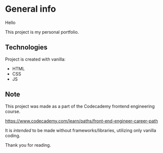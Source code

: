 # General info

Hello

This project is my personal portfolio.
	
## Technologies
Project is created with vanilla:
* HTML
* CSS
* JS

## Note
This project was made as a part of the Codecademy frontend engineering course.

https://www.codecademy.com/learn/paths/front-end-engineer-career-path

It is *intended* to be made without frameworks/libraries, utilizing only vanilla coding.

Thank you for reading.
